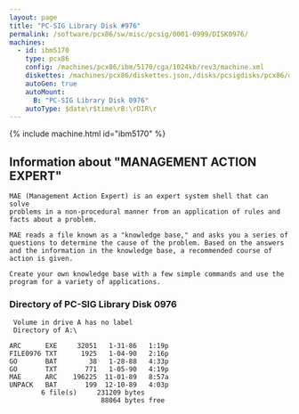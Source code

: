 ```yaml
---
layout: page
title: "PC-SIG Library Disk #976"
permalink: /software/pcx86/sw/misc/pcsig/0001-0999/DISK0976/
machines:
  - id: ibm5170
    type: pcx86
    config: /machines/pcx86/ibm/5170/cga/1024kb/rev3/machine.xml
    diskettes: /machines/pcx86/diskettes.json,/disks/pcsigdisks/pcx86/diskettes.json
    autoGen: true
    autoMount:
      B: "PC-SIG Library Disk 0976"
    autoType: $date\r$time\rB:\rDIR\r
---
```


{% include machine.html id="ibm5170" %}

## Information about "MANAGEMENT ACTION EXPERT"

    MAE (Management Action Expert) is an expert system shell that can solve
    problems in a non-procedural manner from an application of rules and
    facts about a problem.
    
    MAE reads a file known as a "knowledge base," and asks you a series of
    questions to determine the cause of the problem. Based on the answers
    and the information in the knowledge base, a recommended course of
    action is given.
    
    Create your own knowledge base with a few simple commands and use the
    program for a variety of applications.

### Directory of PC-SIG Library Disk 0976

     Volume in drive A has no label
     Directory of A:\

    ARC      EXE     32051   1-31-86   1:19p
    FILE0976 TXT      1925   1-04-90   2:16p
    GO       BAT        38   1-28-88   4:33p
    GO       TXT       771   1-05-90   4:19p
    MAE      ARC    196225  11-01-89   8:57a
    UNPACK   BAT       199  12-10-89   4:03p
            6 file(s)     231209 bytes
                           88064 bytes free
